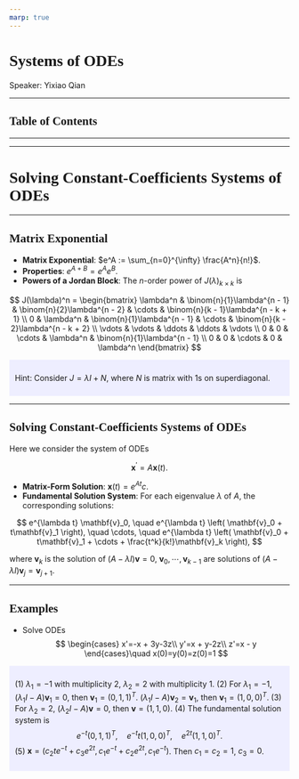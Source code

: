 ```yaml
---
marp: true
---
```

<style>
  section {
    font-family: 'LXGW Bright';
  }

  h1, h2, h3 {
    font-family: 'LXGW Bright';
  }
</style>
<style>
img[alt~="center"] {
  display: block;
  margin: 0 auto;
}
</style>
<style>
.note {
  background-color: #eef;
  padding: 10px;
  margin: 10px 0;
  text-align: left;
}
.trick {
  background-color: #fee;
  padding: 10px;
  margin: 10px 0;
  text-align: left;
}
</style>

# Systems of ODEs

Speaker: Yixiao Qian

---

## Table of Contents

---

---

# Solving Constant-Coefficients Systems of ODEs

---

## Matrix Exponential

- **Matrix Exponential**: $e^A := \sum_{n=0}^{\infty} \frac{A^n}{n!}$.
- **Properties**: $e^{A+B} = e^A e^B$.
- **Powers of a Jordan Block**: The $n$-order power of $J(\lambda)_{k \times k}$ is

$$
  J(\lambda)^n = 
  \begin{bmatrix}
  \lambda^n & \binom{n}{1}\lambda^{n - 1} & \binom{n}{2}\lambda^{n - 2} & \cdots & \binom{n}{k - 1}\lambda^{n - k + 1} \\
  0 & \lambda^n & \binom{n}{1}\lambda^{n - 1} & \cdots & \binom{n}{k - 2}\lambda^{n - k + 2} \\
  \vdots & \vdots & \ddots & \ddots & \vdots \\
  0 & 0 & \cdots & \lambda^n & \binom{n}{1}\lambda^{n - 1} \\
  0 & 0 & \cdots & 0 & \lambda^n
  \end{bmatrix}
$$

<div class=note>

Hint: Consider $J = \lambda I + N$, where $N$ is matrix with $1$s on superdiagonal.

</div>

---

## Solving Constant-Coefficients Systems of ODEs

Here we consider the system of ODEs

$$ \mathbf{x}^{\prime} = A\mathbf{x}(t). $$

- **Matrix-Form Solution**: $\mathbf{x}(t) = e^{At} c$.
- **Fundamental Solution System**: For each eigenvalue $\lambda$ of $A$, the corresponding solutions:

$$
e^{\lambda t} \mathbf{v}_0, \quad
e^{\lambda t} \left( \mathbf{v}_0 + t\mathbf{v}_1 \right), \quad \cdots, \quad
e^{\lambda t} \left( \mathbf{v}_0 + t\mathbf{v}_1 + \cdots + \frac{t^k}{k!}\mathbf{v}_k \right),
$$

where $\mathbf{v}_k$ is the solution of $(A - \lambda I)\mathbf{v} = 0$, $\mathbf{v}_0,\cdots,\mathbf{v}_{k-1}$ are solutions of $(A - \lambda I)\mathbf{v}_j = \mathbf{v}_{j+1}$.

---

## Examples

- Solve ODEs
$$
\begin{cases}
x'=-x + 3y-3z\\
y'=x + y-2z\\
z'=x - y
\end{cases}\quad x(0)=y(0)=z(0)=1
$$

<div class=note>

(1) $\lambda_1 = -1$ with multiplicity $2$, $\lambda_2 = 2$ with multiplicity $1$.
(2) For $\lambda_1 = -1$, $(\lambda_1 I - A)\mathbf{v}_1 = 0$, then $\mathbf{v}_1 = (0,1,1)^T$. $(\lambda_1 I - A)\mathbf{v}_2 = \mathbf{v}_1$, then $\mathbf{v}_1 = (1,0,0)^T$.
(3) For $\lambda_2 = 2$, $(\lambda_2 I - A)\mathbf{v} = 0$, then $\mathbf{v} = (1,1,0)$.
(4) The fundamental solution system is
$$ e^{-t}(0,1,1)^T, \quad e^{-t}t (1,0,0)^T, \quad e^{2t}(1,1,0)^T. $$
(5) $\mathbf{x} = (c_2 t e^{-t} + c_3 e^{2t}, c_1e^{-t} + c_2e^{2t}, c_1e^{-t})$. Then $c_1 = c_2 = 1$, $c_3 = 0$.

</div>



